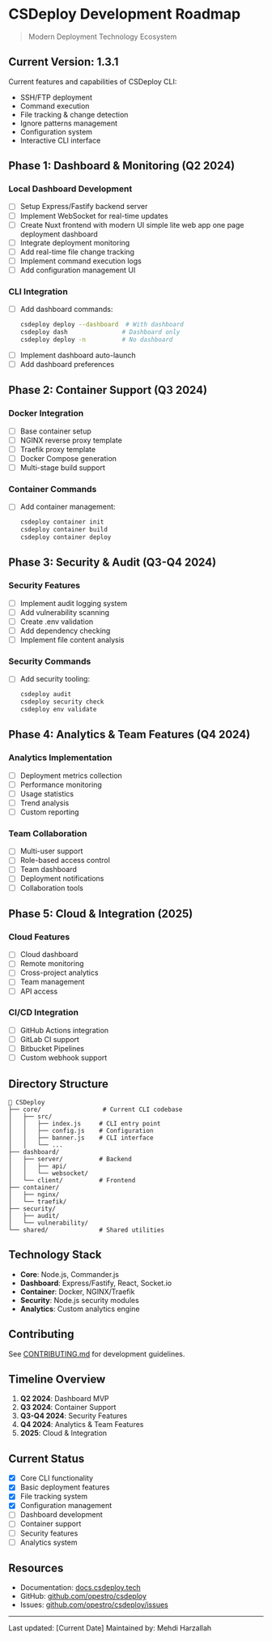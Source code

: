 # CSDeploy Development Roadmap
> Modern Deployment Technology Ecosystem

## Current Version: 1.3.1
Current features and capabilities of CSDeploy CLI:
- SSH/FTP deployment
- Command execution
- File tracking & change detection
- Ignore patterns management
- Configuration system
- Interactive CLI interface

## Phase 1: Dashboard & Monitoring (Q2 2024)
### Local Dashboard Development
- [ ] Setup Express/Fastify backend server
- [ ] Implement WebSocket for real-time updates
- [ ] Create Nuxt frontend with modern UI simple lite web app one page deployment dashboard
- [ ] Integrate deployment monitoring
- [ ] Add real-time file change tracking
- [ ] Implement command execution logs
- [ ] Add configuration management UI

### CLI Integration
- [ ] Add dashboard commands:
  ```bash
  csdeploy deploy --dashboard  # With dashboard
  csdeploy dash               # Dashboard only
  csdeploy deploy -n          # No dashboard
  ```
- [ ] Implement dashboard auto-launch
- [ ] Add dashboard preferences

## Phase 2: Container Support (Q3 2024)
### Docker Integration
- [ ] Base container setup
- [ ] NGINX reverse proxy template
- [ ] Traefik proxy template
- [ ] Docker Compose generation
- [ ] Multi-stage build support

### Container Commands
- [ ] Add container management:
  ```bash
  csdeploy container init
  csdeploy container build
  csdeploy container deploy
  ```

## Phase 3: Security & Audit (Q3-Q4 2024)
### Security Features
- [ ] Implement audit logging system
- [ ] Add vulnerability scanning
- [ ] Create .env validation
- [ ] Add dependency checking
- [ ] Implement file content analysis

### Security Commands
- [ ] Add security tooling:
  ```bash
  csdeploy audit
  csdeploy security check
  csdeploy env validate
  ```

## Phase 4: Analytics & Team Features (Q4 2024)
### Analytics Implementation
- [ ] Deployment metrics collection
- [ ] Performance monitoring
- [ ] Usage statistics
- [ ] Trend analysis
- [ ] Custom reporting

### Team Collaboration
- [ ] Multi-user support
- [ ] Role-based access control
- [ ] Team dashboard
- [ ] Deployment notifications
- [ ] Collaboration tools

## Phase 5: Cloud & Integration (2025)
### Cloud Features
- [ ] Cloud dashboard
- [ ] Remote monitoring
- [ ] Cross-project analytics
- [ ] Team management
- [ ] API access

### CI/CD Integration
- [ ] GitHub Actions integration
- [ ] GitLab CI support
- [ ] Bitbucket Pipelines
- [ ] Custom webhook support

## Directory Structure
```
📁 CSDeploy
├── core/                 # Current CLI codebase
│   ├── src/
│   │   ├── index.js     # CLI entry point
│   │   ├── config.js    # Configuration
│   │   ├── banner.js    # CLI interface
│   │   └── ...
├── dashboard/
│   ├── server/          # Backend
│   │   ├── api/
│   │   └── websocket/
│   └── client/          # Frontend
├── container/
│   ├── nginx/
│   └── traefik/
├── security/
│   ├── audit/
│   └── vulnerability/
└── shared/              # Shared utilities
```

## Technology Stack
- **Core**: Node.js, Commander.js
- **Dashboard**: Express/Fastify, React, Socket.io
- **Container**: Docker, NGINX/Traefik
- **Security**: Node.js security modules
- **Analytics**: Custom analytics engine

## Contributing
See [CONTRIBUTING.md](CONTRIBUTING.md) for development guidelines.

## Timeline Overview
1. **Q2 2024**: Dashboard MVP
2. **Q3 2024**: Container Support
3. **Q3-Q4 2024**: Security Features
4. **Q4 2024**: Analytics & Team Features
5. **2025**: Cloud & Integration

## Current Status
- [x] Core CLI functionality
- [x] Basic deployment features
- [x] File tracking system
- [x] Configuration management
- [ ] Dashboard development
- [ ] Container support
- [ ] Security features
- [ ] Analytics system

## Resources
- Documentation: [docs.csdeploy.tech](https://docs.csdeploy.tech)
- GitHub: [github.com/opestro/csdeploy](https://github.com/opestro/csdeploy)
- Issues: [github.com/opestro/csdeploy/issues](https://github.com/opestro/csdeploy/issues)

---
Last updated: [Current Date]
Maintained by: Mehdi Harzallah 
